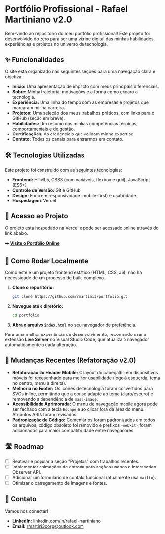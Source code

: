 # Portfólio Profissional - Rafael Martiniano v2.0

Bem-vindo ao repositório do meu portfólio profissional! 
Este projeto foi desenvolvido do zero para ser uma vitrine digital das minhas habilidades, experiências e projetos no universo da tecnologia.

## ✨ Funcionalidades

O site está organizado nas seguintes seções para uma navegação clara e objetiva:

-   **Início:** Uma apresentação de impacto com meus principais diferenciais.
-   **Sobre:** Minha trajetória, motivações e a forma como encaro a tecnologia.
-   **Experiência:** Uma linha do tempo com as empresas e projetos que marcaram minha carreira.
-   **Projetos:** Uma seleção dos meus trabalhos práticos, com links para o GitHub (seção em breve).
-   **Habilidades:** Um resumo das minhas competências técnicas, comportamentais e de gestão.
-   **Certificações:** As credenciais que validam minha expertise.
-   **Contato:** Todos os canais para entrarmos em contato.

## 🛠️ Tecnologias Utilizadas

Este projeto foi construído com as seguintes tecnologias:

-   **Frontend:** HTML5, CSS3 (com variáveis, flexbox e grid), JavaScript (ES6+)
-   **Controle de Versão:** Git e GitHub
-   **Design:** Foco em responsividade (mobile-first) e usabilidade.
-   **Hospedagem:** Vercel

## 🚀 Acesso ao Projeto

O projeto está hospedado na Vercel e pode ser acessado online através do link abaixo.

**➡️ [Visite o Portfólio Online](https://rafael-martiniano.vercel.app/)**

## 🔧 Como Rodar Localmente

Como este é um projeto frontend estático (HTML, CSS, JS), não há necessidade de um processo de build complexo.

1.  **Clone o repositório:**
    ```bash
    git clone https://github.com/rmartini3/portfolio.git
    ```
2.  **Navegue até o diretório:**
    ```bash
    cd portfolio
    ```
3.  **Abra o arquivo `index.html`** no seu navegador de preferência.

Para uma melhor experiência de desenvolvimento, recomendo usar a extensão **Live Server** no Visual Studio Code, que atualiza o navegador automaticamente a cada alteração.

## 📝 Mudanças Recentes (Refatoração v2.0)

-   **Refatoração do Header Mobile:** O layout do cabeçalho em dispositivos móveis foi redesenhado para melhor usabilidade (logo à esquerda, tema no centro, menu à direita).
-   **Melhoria no Footer:** Os ícones de tecnologia foram convertidos para SVGs inline, permitindo que a cor se adapte ao tema (claro/escuro) e removendo a dependência de `mask-image`.
-   **Acessibilidade Aprimorada:** O menu de navegação mobile agora pode ser fechado com a tecla `Escape` e ao clicar fora da área do menu. Atributos ARIA foram revisados.
-   **Padronização de Código:** Comentários foram padronizados em todos os arquivos, código obsoleto foi removido e prefixos `-webkit-` foram adicionados para maior compatibilidade entre navegadores.

## 🛣️ Roadmap

-   [ ] Reativar e popular a seção "Projetos" com trabalhos recentes.
-   [ ] Implementar animações de entrada para seções usando a Intersection Observer API.
-   [ ] Adicionar um formulário de contato funcional (atualmente usa `mailto`).
-   [ ] Otimizar o carregamento de imagens e fontes.

## 🤝 Contato

Vamos nos conectar!

-   **LinkedIn:** linkedin.com/in/rafael-martiniano
-   **Email:** rmartini3corp@outlook.com
